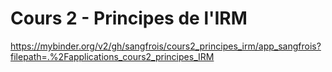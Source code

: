 # Cours 2 - Principes de l'IRM
https://mybinder.org/v2/gh/sangfrois/cours2_principes_irm/app_sangfrois?filepath=.%2Fapplications_cours2_principes_IRM
